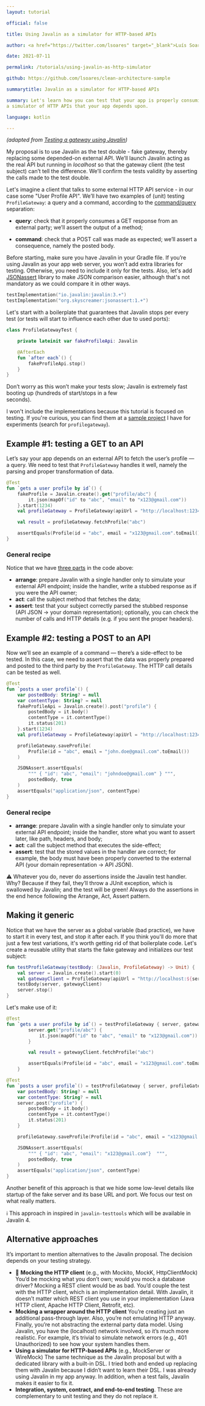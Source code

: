 ```yaml
---
layout: tutorial

official: false

title: Using Javalin as a simulator for HTTP-based APIs

author: <a href="https://twitter.com/lsoares" target="_blank">Luís Soares</a>

date: 2021-07-11

permalink: /tutorials/using-javalin-as-http-simulator

github: https://github.com/lsoares/clean-architecture-sample

summarytitle: Javalin as a simulator for HTTP-based APIs

summary: Let's learn how you can test that your app is properly consuming an external REST API making use of Javalin as
a simulator of HTTP APIs that your app depends upon.

language: kotlin

---
```


_(adapted
from [Testing a gateway using Javalin](https://medium.com/@lsoares/unit-testing-a-gateway-with-javalin-24e3b7e88ef2))_

My proposal is to use Javalin as the test double - fake gateway, thereby replacing some depended-on external API. We’ll
launch Javalin acting as the real API but running in *localhost* so that the gateway client
(the test subject) can’t tell the difference. We’ll confirm the tests validity by asserting the calls made to the test
double.

Let's imagine a client that talks to some external HTTP API service - in our case some "User Profile API". We’ll have
two examples of (unit) testing `ProfileGateway`: a query and a command, according to the
[command/query](https://martinfowler.com/bliki/CommandQuerySeparation.html) separation:

- **query**: check that it properly consumes a GET response from an external party; we’ll assert the output of a method;

- **command**: check that a POST call was made as expected; we’ll assert a consequence, namely the posted body.

Before starting, make sure you have Javalin in your Gradle file. If you’re using Javalin as your app web server, you
won’t add extra libraries for testing. Otherwise, you need to include it only for the tests. Also, let's
add [JSONassert](https://github.com/skyscreamer/JSONassert) library to make JSON comparison easier, although that's not
mandatory as we could compare it in other ways.

```kotlin
testImplementation("io.javalin:javalin:3.+")
testImplementation("org.skyscreamer:jsonassert:1.+")
```

Let's start with a boilerplate that guarantees that Javalin stops per every test (or tests will start to influence each
other due to used ports):

```kotlin
class ProfileGatewayTest {

    private lateinit var fakeProfileApi: Javalin

    @AfterEach
    fun `after each`() {
        fakeProfileApi.stop()
    }
}
```

Don’t worry as this won’t make your tests slow; Javalin is extremely fast booting up (hundreds of start/stops in a few \
seconds).

I won't include the implementations because this tutorial is focused on testing. If you're curious, you can find them at
a [sample project](https://github.com/lsoares/clean-architecture-sample) I have for experiments (search
for `profilegateway`).

## Example #1: testing a GET to an API

Let’s say your app depends on an external API to fetch the user’s profile — a query. We need to test
that `ProfileGateway` handles it well, namely the parsing and proper transformation of data.

```kotlin
@Test
fun `gets a user profile by id`() {
    fakeProfile = Javalin.create().get("profile/abc") {
        it.json(mapOf("id" to "abc", "email" to "x123@gmail.com"))
    }.start(1234)
    val profileGateway = ProfileGateway(apiUrl = "http://localhost:1234")

    val result = profileGateway.fetchProfile("abc")

    assertEquals(Profile(id = "abc", email = "x123@gmail.com".toEmail()), result)
}
```

### General recipe

Notice that we have [three parts](http://wiki.c2.com/?ArrangeActAssert) in the code above:

- **arrange**: prepare Javalin with a single handler only to simulate your external API endpoint; inside the handler,
  write a stubbed response as if you were the API owner;
- **act**: call the subject method that fetches the data;
- **assert**: test that your subject correctly parsed the stubbed response (API JSON → your domain representation);
  optionally, you can check the number of calls and HTTP details (e.g. if you sent the proper headers).

## Example #2: testing a POST to an API

Now we’ll see an example of a command — there’s a side-effect to be tested. In this case, we need to assert that the
data was properly prepared and posted to the third party by the `ProfileGateway`. The HTTP call details can be tested as
well.

```kotlin
@Test
fun `posts a user profile`() {
    var postedBody: String? = null
    var contentType: String? = null
    fakeProfileApi = Javalin.create().post("profile") {
        postedBody = it.body()
        contentType = it.contentType()
        it.status(201)
    }.start(1234)
    val profileGateway = ProfileGateway(apiUrl = "http://localhost:1234")

    profileGateway.saveProfile(
        Profile(id = "abc", email = "john.doe@gmail.com".toEmail())
    )

    JSONAssert.assertEquals(
        """ { "id": "abc", "email": "johndoe@gmail.com" } """,
        postedBody, true
    )
    assertEquals("application/json", contentType)
}
```

### General recipe

- **arrange**: prepare Javalin with a single handler only to simulate your external API endpoint; inside the handler,
  store what you want to assert later, like path, headers, and body;
- **act**: call the subject method that executes the side-effect;
- **assert**: test that the stored values in the handler are correct; for example, the body must have been properly
  converted to the external API (your domain representation → API JSON).

⚠️ Whatever you do, never do assertions inside the Javalin test handler. Why? Because if they fail, they’ll throw a
JUnit exception, which is swallowed by Javalin; and the test will be green! Always do the assertions in the end hence
following the Arrange, Act, Assert pattern.

## Making it generic

Notice that we have the server as a global variable (bad practice), we have to start it in every test, and stop it after
each. If you think you'll do more that just a few test variations, it's worth getting rid of that boilerplate code.
Let's create a reusable utility that starts the fake gateway and initializes our test subject:

```kotlin
fun testProfileGateway(testBody: (Javalin, ProfileGateway) -> Unit) {
    val server = Javalin.create().start(0)
    val gatewayClient = ProfileGateway(apiUrl = "http://localhost:${server.port()}")
    testBody(server, gatewayClient)
    server.stop()
}
```

Let's make use of it:

```kotlin
@Test
fun `gets a user profile by id`() = testProfileGateway { server, gatewayClient ->
        server.get("profile/abc") {
            it.json(mapOf("id" to "abc", "email" to "x123@gmail.com"))
        }

        val result = gatewayClient.fetchProfile("abc")

        assertEquals(Profile(id = "abc", email = "x123@gmail.com".toEmail()), result)
    }

@Test
fun `posts a user profile`() = testProfileGateway { server, profileGateway ->
    var postedBody: String? = null
    var contentType: String? = null
    server.post("profile") {
        postedBody = it.body()
        contentType = it.contentType()
        it.status(201)
    }

    profileGateway.saveProfile(Profile(id = "abc", email = "x123@gmail.com".toEmail()))

    JSONAssert.assertEquals(
        """ { "id": "abc", "email": "x123@gmail.com"}  """,
        postedBody, true
    )
    assertEquals("application/json", contentType)
}
```

Another benefit of this approach is that we hide some low-level details like startup of the fake server and its base URL
and port. We focus our test on what really matters.

ℹ️ This approach in inspired in `javalin-testtools` which will be available in Javalin 4.

## Alternative approaches

It’s important to mention alternatives to the Javalin proposal. The decision depends on your testing strategy.

- 🛑 **Mocking the HTTP client** (e.g., with Mockito, MockK, HttpClientMock)
  You’d be mocking what you don’t own; would you mock a database driver? Mocking a REST client would be as bad. You’d
  couple the test with the HTTP client, which is an implementation detail. With Javalin, it doesn’t matter which REST
  client you use in your implementation (Java HTTP client, Apache HTTP Client, Retrofit, etc).
- **Mocking a wrapper around the HTTP client**
  You’re creating just an additional pass-through layer. Also, you’re not emulating HTTP anyway. Finally, you’re not
  abstracting the external party data model. Using Javalin, you have the (localhost) network involved, so it’s much more
  realistic. For example, it’s trivial to simulate network errors (e.g., 401 Unauthorized) to see how your system
  handles them.
- **Using a simulator for HTTP-based APIs** (e.g., MockServer or WireMock)
  The same technique as the Javalin proposal but with a dedicated library with a built-in DSL. I tried both and ended up
  replacing them with Javalin because I didn’t want to learn their DSL. I was already using Javalin in my app anyway. In
  addition, when a test fails, Javalin makes it easier to fix it.
- **Integration, system, contract, and end-to-end testing**. These are complementary to unit testing and they do not
  replace it.
